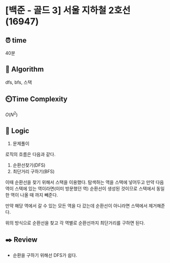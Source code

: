 # [백준 - 골드 3] 서울 지하철 2호선 (16947)
 
## ⏰  **time**

40분

## :pushpin: **Algorithm**

dfs, bfs, 스택

## ⏲️**Time Complexity**

$O(N^2)$

## :round_pushpin: **Logic**
1. 문제풀이

로직의 흐름은 다음과 같다.

1. 순환선찾기(DFS)
2. 최단거리 구하기(BFS)

이때 순환선을 찾기 위해서 스택을 이용했다. 탐색하는 역을 스택에 넣어두고 만약 다음 역이 스택에 있는 역이라면(이미 방문했던 역) 순환선이 생성된 것이므로 스택에서 동일한 역이 나올 때 까지 빼준다.

만약 해당 역에서 갈 수 있는 모든 역을 다 갔는데 순환선이 아니라면 스택에서 제거해준다.

위의 방식으로 순환선을 찾고 각 역별로 순환선까지 최단거리를 구하면 된다.

## :black_nib: **Review**
- 순환을 구하기 위해선 DFS가 쉽다.